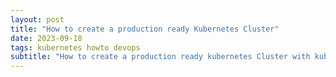 ```yaml
---
layout: post
title: "How to create a production ready Kubernetes Cluster"
date: 2023-09-18
tags: kubernetes howto devops
subtitle: "How to create a production ready kubernetes Cluster with kubeadm"
---
```

